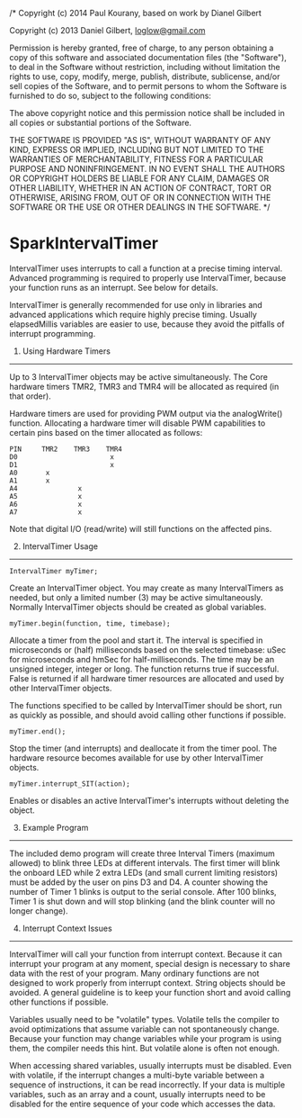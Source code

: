 /* Copyright (c) 2014 Paul Kourany, based on work by Dianel Gilbert

Copyright (c) 2013 Daniel Gilbert, loglow@gmail.com

Permission is hereby granted, free of charge, to any person obtaining a copy of
this software and associated documentation files (the "Software"), to deal in the
Software without restriction, including without limitation the rights to use, copy,
modify, merge, publish, distribute, sublicense, and/or sell copies of the Software,
and to permit persons to whom the Software is furnished to do so, subject to the
following conditions:

The above copyright notice and this permission notice shall be included in all
copies or substantial portions of the Software.

THE SOFTWARE IS PROVIDED "AS IS", WITHOUT WARRANTY OF ANY KIND, EXPRESS OR IMPLIED,
INCLUDING BUT NOT LIMITED TO THE WARRANTIES OF MERCHANTABILITY, FITNESS FOR A
PARTICULAR PURPOSE AND NONINFRINGEMENT. IN NO EVENT SHALL THE AUTHORS OR COPYRIGHT
HOLDERS BE LIABLE FOR ANY CLAIM, DAMAGES OR OTHER LIABILITY, WHETHER IN AN ACTION
OF CONTRACT, TORT OR OTHERWISE, ARISING FROM, OUT OF OR IN CONNECTION WITH THE
SOFTWARE OR THE USE OR OTHER DEALINGS IN THE SOFTWARE. */

SparkIntervalTimer 
==================

IntervalTimer uses interrupts to call a function at a precise timing 
interval. Advanced programming is required to properly use 
IntervalTimer, because your function runs as an interrupt. See below for 
details. 

IntervalTimer is generally recommended for use only in libraries and 
advanced applications which require highly precise timing. Usually 
elapsedMillis variables are easier to use, because they avoid the 
pitfalls of interrupt programming. 

1. Using Hardware Timers 
------------------------

Up to 3 IntervalTimer objects may be active simultaneously. The Core 
hardware timers TMR2, TMR3 and TMR4 will be allocated as required (in that order).

Hardware timers are used for providing PWM output via the analogWrite() function.
Allocating a hardware timer will disable PWM capabilities to certain pins based
on the timer allocated as follows:

```
PIN		TMR2	TMR3	TMR4
D0						 x
D1						 x
A0		 x
A1		 x
A4				 x
A5				 x
A6				 x
A7 				 x
```
Note that digital I/O (read/write) will still functions on the affected pins.

2. IntervalTimer Usage 
----------------------

```
IntervalTimer myTimer;
```
Create an IntervalTimer object. You may create as many IntervalTimers as 
needed, but only a limited number (3) may be active simultaneously. 
Normally IntervalTimer objects should be created as global variables. 


```
myTimer.begin(function, time, timebase);
```
Allocate a timer from the pool and start it. The interval is specified in 
microseconds or (half) milliseconds based on the selected timebase: uSec for 
microseconds and hmSec for half-milliseconds. The time may be an 
unsigned integer, integer or long. The function returns true if 
successful. False is returned if all hardware timer resources are allocated and 
used by other IntervalTimer objects.

The functions specified to be called by IntervalTimer should be short, run as
quickly as possible, and should avoid calling other functions if possible.


```
myTimer.end();
```
Stop the timer (and interrupts) and deallocate it from the timer pool. The hardware
resource becomes available for use by other IntervalTimer objects. 


```
myTimer.interrupt_SIT(action);
```
Enables or disables an active IntervalTimer's interrupts without 
deleting the object.

3. Example Program 
------------------

The included demo program will create three Interval Timers (maximum 
allowed) to blink three LEDs at different intervals. The first timer 
will blink the onboard LED while 2 extra LEDs (and small current 
limiting resistors) must be added by the user on pins D3 and D4. A 
counter showing the number of Timer 1 blinks is output to the serial 
console. After 100 blinks, Timer 1 is shut down and will stop blinking 
(and the blink counter will no longer change). 


4. Interrupt Context Issues 
---------------------------

IntervalTimer will call your function from interrupt context. Because it 
can interrupt your program at any moment, special design is necessary to 
share data with the rest of your program. Many ordinary functions are 
not designed to work properly from interrupt context. String objects 
should be avoided. A general guideline is to keep your function short 
and avoid calling other functions if possible. 

Variables usually need to be "volatile" types. Volatile tells the 
compiler to avoid optimizations that assume variable can not 
spontaneously change. Because your function may change variables while 
your program is using them, the compiler needs this hint. But volatile 
alone is often not enough. 

When accessing shared variables, usually interrupts must be disabled. 
Even with volatile, if the interrupt changes a multi-byte variable 
between a sequence of instructions, it can be read incorrectly. If your 
data is multiple variables, such as an array and a count, usually 
interrupts need to be disabled for the entire sequence of your code 
which accesses the data. 
